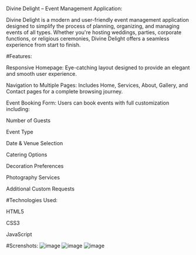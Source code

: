 Divine Delight – Event Management Application:

Divine Delight is a modern and user-friendly event management application designed to simplify the process of planning, organizing, and managing events of all types. Whether you're hosting weddings, parties, corporate functions, or religious ceremonies, Divine Delight offers a seamless experience from start to finish.

#Features:


Responsive Homepage: Eye-catching layout designed to provide an elegant and smooth user experience.

Navigation to Multiple Pages: Includes Home, Services, About, Gallery, and Contact pages for a complete browsing journey.

Event Booking Form: Users can book events with full customization including:

Number of Guests

Event Type

Date & Venue Selection

Catering Options

Decoration Preferences

Photography Services

Additional Custom Requests

#Technologies Used:

HTML5

CSS3

JavaScript

#Screnshots:
![image](https://github.com/user-attachments/assets/b28946fd-2932-4f28-9959-0f322c5058cf)
![image](https://github.com/user-attachments/assets/ffd67013-782a-4b36-b833-e3e50df26326)
![image](https://github.com/user-attachments/assets/5dc53465-f5fb-4484-bc78-73aac0c41431)





